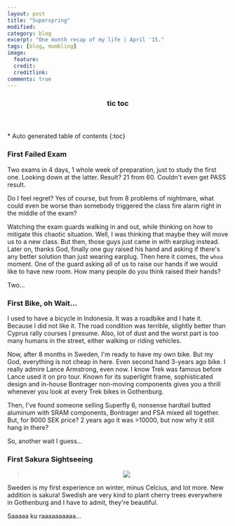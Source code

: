 ```yaml
---
layout: post
title: "Superspring"
modified:
category: blog
excerpt: "One month recap of my life | April '15."
tags: [blog, mumbling]
image:
  feature: 
  credit: 
  creditlink: 
comments: true
---
```


<section id="table-of-contents" class="toc">
  <header>
    <h3>tic toc</h3>
  </header>
<div id="drawer" markdown="1">
*  Auto generated table of contents
{:toc}
</div>
</section><!-- /#table-of-contents -->

### First Failed Exam 

Two exams in 4 days, 1 whole week of preparation, just to study the first one. Looking down at the latter. Result? 21 from 60. Couldn't even get PASS result. 

Do I feel regret? Yes of course, but from 8 problems of nightmare, what could even be worse than somebody triggered the class fire alarm right in the middle of the exam?

Watching the exam guards walking in and out, while thinking on how to mitigate this chaotic situation. Well, I was thinking that maybe they will move us to a new class. But then, those guys just came in with earplug instead. Later on, thanks God, finally one guy raised his hand and asking if there's any better solution than just wearing earplug. Then here it comes, the `whoa` moment. One of the guard asking all of us to raise our hands if we would like to have new room. How many people do you think raised their hands?

Two...

### First Bike, oh Wait...

I used to have a bicycle in Indonesia. It was a roadbike and I hate it. Because I did not like it. The road condition was terrible, slightly better than Cyprus rally courses I presume. Also, lot of dust and the worst part is too many humans in the street, either walking or riding vehicles.

Now, after 8 months in Sweden, I'm ready to have my own bike. But my God, everything is not cheap in here. Even second hand 3-years ago bike. I really admire Lance Armstrong, even now. I know Trek was famous before Lance used it on pro tour. Known for its superlight frame, sophisticated design and in-house Bontrager non-moving components gives you a thrill whenever you look at every Trek bikes in Gothenburg. 

Then, I've found someone selling Superfly 6, nonsense hardtail butted aluminum with SRAM components, Bontrager and FSA mixed all together. But, for 9000 SEK price? 2 years ago it was >10000, but now why it still hang in there?

So, another wait I guess...

### First Sakura Sightseeing

> <p style="text-align: center;">
>   <img src="{{site.url}}/images/post-sakura.jpg">
> </p>

Sweden is my first experience on winter, minus Celcius, and lot more. New addition is sakura! Swedish are very kind to plant cherry trees everywhere in Gothenburg and I have to admit, they're beautiful. 

Saaaaa ku raaaaaaaaaa...
